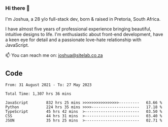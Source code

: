 ### Hi there 👋

I'm Joshua, a 28 y/o full-stack dev, born & raised in Pretoria, South Africa. 

I have almost five years of professional experience bringing beautiful, intuitive designs to life. I'm enthusiastic about front-end development, have a keen eye for detail and a passionate love-hate relationship with JavaScript.

📫 You can reach me on: joshua@sitelab.co.za

## **Code**

<!--START_SECTION:waka-->

```text
From: 31 August 2021 - To: 27 May 2023

Total Time: 1,307 hrs 36 mins

JavaScript        832 hrs 25 mins >>>>>>>>>>>>>>>>---------   63.66 %
Python            224 hrs 35 mins >>>>---------------------   17.18 %
TypeScript        45 hrs 42 mins  >------------------------   03.50 %
CSS               44 hrs 31 mins  >------------------------   03.40 %
JSON              35 hrs 25 mins  >------------------------   02.71 %
```

<!--END_SECTION:waka-->
